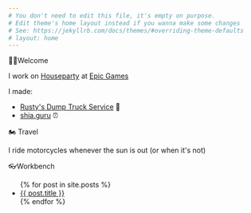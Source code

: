 ```yaml
---
# You don't need to edit this file, it's empty on purpose.
# Edit theme's home layout instead if you wanna make some changes
# See: https://jekyllrb.com/docs/themes/#overriding-theme-defaults
# layout: home
---
```

👋🏼Welcome

I work on [Houseparty](https://apps.apple.com/us/app/houseparty/id1065781769) at [Epic Games](https://epicgames.com/)

I made:
- [Rusty's Dump Truck Service](https://apps.apple.com/us/app/rustys-dump-truck-service/id1513836293) 🚚
- [shia.guru](http://shia.guru) ⏰ 

🏍 Travel

I ride motorcycles whenever the sun is out (or when it's not)

👓Workbench

<ul>
  {% for post in site.posts %}
    <li>
      <a href="{{ post.url }}">{{ post.title }}</a>
    </li>
  {% endfor %}
</ul>
